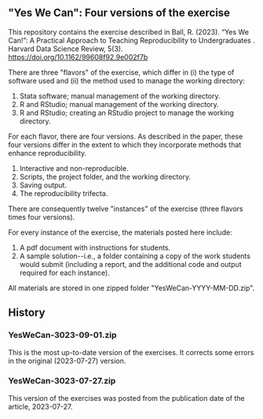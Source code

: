 ## "Yes We Can": Four versions of the exercise

This repository contains the exercise described in Ball, R. (2023). “Yes We Can!”: A Practical Approach to Teaching Reproducibility to Undergraduates  . Harvard Data Science Review, 5(3). https://doi.org/10.1162/99608f92.9e002f7b

There are three "flavors" of the exercise, which differ in (i) the type of software used and (ii) the method used to manage the working directory:
  1) Stata software; manual management of the working directory.
  2) R and RStudio; manual management of the working directory.
  3) R and RStudio; creating an RStudio project to manage the working directory. 

For each flavor, there are four versions.  As described in the paper, these four versions differ in the extent to which they incorporate methods that enhance reproducibility.
  1) Interactive and non-reproducible.
  2) Scripts, the project folder, and the working directory.
  3) Saving output.
  4) The reproducibility trifecta. 

There are consequently twelve "instances" of the exercise (three flavors times four versions).

For every instance of the exercise, the materials posted here include:
  1) A pdf document with instructions for students.
  2) A sample solution--i.e., a folder containing a copy of the work students would submit (including a report, and the additional code and output required for each instance).

All materials are stored in one zipped folder "YesWeCan-YYYY-MM-DD.zip".

## History

### YesWeCan-3023-09-01.zip
This is the most up-to-date version of the exercises.  It corrects some errors in the original (2023-07-27) version.

### YesWeCan-3023-07-27.zip
This version of the exercises was posted from the publication date of the article, 2023-07-27.
